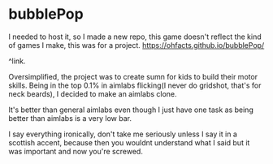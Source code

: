 # bubblePop
I needed to host it, so I made a new repo, this game doesn't reflect the kind of games I make, this was for a project.
https://ohfacts.github.io/bubblePop/

^link.

Oversimplified, the project was to create sumn for kids to build their motor skills. Being in the top 0.1% in aimlabs flicking(I never do gridshot, that's for neck beards), I decided to make an aimlabs clone.

It's better than general aimlabs even though I just have one task as being better than aimlabs is a very low bar. 

I say everything ironically, don't take me seriously unless I say it in a scottish accent, because then you wouldnt understand what I said but it was important and now you're screwed.
